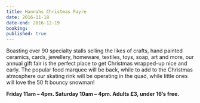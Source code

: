 ```yaml
---
title: Hannahs Christmas Fayre
date: 2016-11-18
date-end: 2016-12-19
booking:
published: true
---
```


Boasting over 90 specialty stalls selling the likes of crafts, hand painted ceramics, cards, jewellery, homeware, textiles, toys, soap, art and more, our annual gift fair is the perfect place to get Christmas wrapped-up nice and early. The popular food marquee will be back, while to add to the Christmas atmosphere our skating rink will be operating in the quad, while little ones will love the 50 ft bouncy snowman!

**Friday 11am – 4pm. Saturday 10am – 4pm. Adults £3, under 16’s free.**
